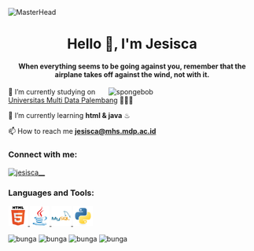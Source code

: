 ![MasterHead](https://media0.giphy.com/headers/simonfalk/6J0OHtVPIobu.gif) 
<h1 align="center">Hello 👋, I'm Jesisca</h1>
<h4 align="center">When everything seems to be going against you, remember that the airplane takes off against the wind, not with it.</h4>

<img align="right" alt="spongebob" width="300" src="https://gifdb.com/images/high/spongebob-squidward-flowers-bwtvxczq4djfzb2e.gif">

🔭 I’m currently studying on [Universitas Multi Data Palembang](https://mdp.ac.id/) 👩‍🎓✨

🌱 I’m currently learning **html & java** ♨

📫 How to reach me **jesisca@mhs.mdp.ac.id** 

<h3 align="left">Connect with me:</h3>
<p align="left">
<a href="https://instagram.com/jesisca__" target="blank"><img align="center" src="https://raw.githubusercontent.com/rahuldkjain/github-profile-readme-generator/master/src/images/icons/Social/instagram.svg" alt="jesisca__" height="30" width="40" /></a>
</p>

<h3 align="left">Languages and Tools:</h3>
<p align="left"> <a href="https://www.w3.org/html/" target="_blank" rel="noreferrer"> <img src="https://raw.githubusercontent.com/devicons/devicon/master/icons/html5/html5-original-wordmark.svg" alt="html5" width="40" height="40"/> </a> <a href="https://www.java.com" target="_blank" rel="noreferrer"> <img src="https://raw.githubusercontent.com/devicons/devicon/master/icons/java/java-original.svg" alt="java" width="40" height="40"/> </a> <a href="https://www.mysql.com/" target="_blank" rel="noreferrer"> <img src="https://raw.githubusercontent.com/devicons/devicon/master/icons/mysql/mysql-original-wordmark.svg" alt="mysql" width="40" height="40"/> </a> <a href="https://www.python.org" target="_blank" rel="noreferrer"> <img src="https://raw.githubusercontent.com/devicons/devicon/master/icons/python/python-original.svg" alt="python" width="40" height="40"/> </a> </p>

<img align="center" alt="bunga" width="200" src="https://i.pinimg.com/originals/da/e9/6e/dae96e6f1844ec9ca5c7baa4396b445c.gif"> <img align="center" alt="bunga" width="200" src="https://i.pinimg.com/originals/da/e9/6e/dae96e6f1844ec9ca5c7baa4396b445c.gif"> <img align="center" alt="bunga" width="200" src="https://i.pinimg.com/originals/da/e9/6e/dae96e6f1844ec9ca5c7baa4396b445c.gif"> <img align="center" alt="bunga" width="200" src="https://i.pinimg.com/originals/da/e9/6e/dae96e6f1844ec9ca5c7baa4396b445c.gif"> 
